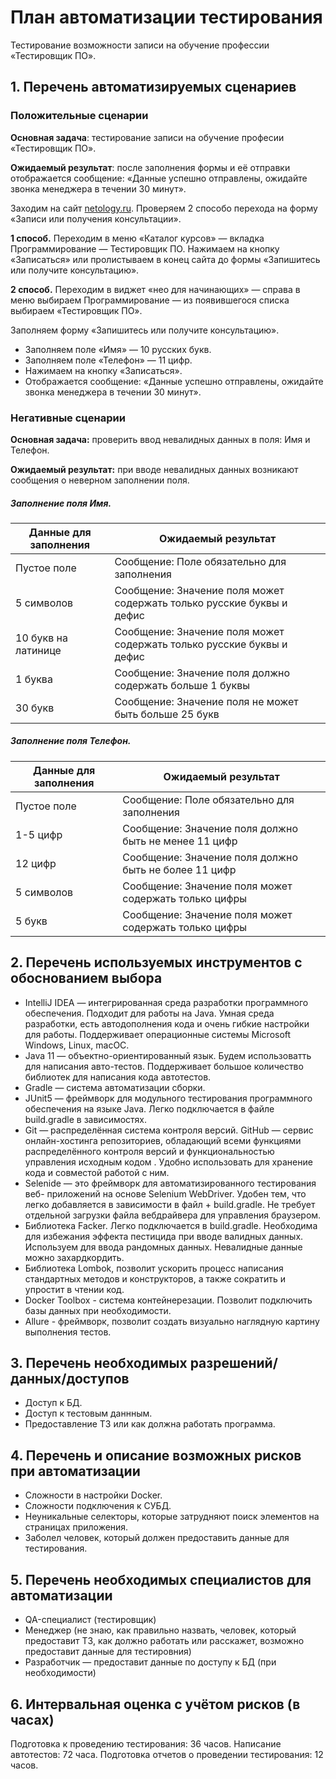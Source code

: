 # План автоматизации тестирования

Тестирование возможности записи на обучение профессии «Тестировщик ПО».

## 1. Перечень автоматизируемых сценариев
### Положительные сценарии
**Основная задача**: тестирование записи на обучение професии «Тестировщик ПО».

**Ожидаемый результат**: после заполнения формы и её отправки отображается сообщение: «Данные успешно отправлены, ожидайте звонка менеджера в течении 30 минут».

Заходим на сайт [netology.ru](https://netology.ru). Проверяем 2 способо перехода на форму «Записи или получения консультации».

**1 способ.** 
Переходим в меню «Каталог курсов» — вкладка Программирование — Тестировщик ПО. Нажимаем на кнопку «Записаться» или пролистываем в конец сайта до формы «Запишитесь или получите консультацию». 

**2 способ.** 
Переходим в виджет «нео для начинающих» — справа в меню выбираем Программирование — из появившегося списка выбираем «Тестировщик ПО». 

Заполняем форму «Запишитесь или получите консультацию».
+ Заполняем поле «Имя» — 10 русских букв.
+ Заполняем поле «Телефон» — 11 цифр. 
+ Нажимаем на кнопку «Записаться».
+ Отображается сообщение: «Данные успешно отправлены, ожидайте звонка менеджера в течении 30 минут».

### Негативные сценарии
**Основная задача:** проверить ввод невалидных данных в поля: Имя и Телефон.

**Ожидаемый результат:** при вводе невалидных данных возникают сообщения о неверном заполнении поля. 

##### Заполнение поля Имя.
|     Данные для заполнения     |         Ожидаемый результат         |
| ------------------------------|-------------------------------------|
| Пустое поле                   | Сообщение: Поле обязательно для заполнения |
| 5 символов                    | Сообщение: Значение поля может содержать только русские буквы и дефис |
| 10 букв на латинице           | Сообщение: Значение поля может содержать только русские буквы и дефис |
| 1 буква                       | Сообщение: Значение поля должно содержать больше 1 буквы              |
| 30 букв                       | Сообщение: Значение поля не может быть больше 25 букв                 |


##### Заполнение поля Телефон.
|     Данные для заполнения     |         Ожидаемый результат         |
| ------------------------------|-------------------------------------|
| Пустое поле                   | Сообщение: Поле обязательно для заполнения |
| 1-5 цифр                      | Сообщение: Значение поля должно быть не менее 11 цифр                 |
| 12  цифр                      | Сообщение: Значение поля должно быть не более 11 цифр                 |
| 5 символов                    | Сообщение: Значение поля может содержать только цифры                 |
| 5 букв                        | Сообщение: Значение поля может содержать только цифры                 |

## 2. Перечень используемых инструментов с обоснованием выбора
+ IntelliJ IDEA — интегрированная среда разработки программного обеспечения. Подходит для работы на Java. Умная среда разработки, есть автодополнения кода и очень гибкие настройки для работы. Поддерживает операционные системы Microsoft Windows, Linux, macOC.
+ Java 11 — объектно-ориентированный язык. Будем использоватть для написания авто-тестов. Поддерживает большое количество библиотек для написания кода автотестов.
+ Gradle — система автоматизации сборки. 
+ JUnit5 — фреймворк для модульного тестирования программного обеспечения на языке Java. Легко подключается в файле build.gradle в зависимостях.
+ Git — распределённая система контроля версий. GitHub — сервис онлайн-хостинга репозиториев, обладающий всеми функциями распределённого контроля версий и функциональностью управления исходным кодом . Удобно использовать для хранение кода и совместой работой с ним.
+ Selenide — это фреймворк для автоматизированного тестирования веб- приложений на основе Selenium WebDriver. Удобен тем, что легко добавляется в зависимости в файл + build.gradle. Не требует отдельной загрузки файла вебдрайвера для управления браузером.
+ Библиотека Facker. Легко подключается в build.gradle. Необходима для избежания эффекта пестицида при вводе валидных данных. Используем для ввода рандомных данных. Невалидные данные можно захардкордить.
+ Библиотека Lombok, позволит ускорить процесс написания стандартных методов и конструкторов, а также сократить и упростит в чтении код.
+ Docker Toolbox - система контейнерезации. Позволит подключить базы данных при необходимости.
+ Allure - фреймворк, позволит создать визуально наглядную картину выполнения тестов.

## 3. Перечень необходимых разрешений/данных/доступов
+ Доступ к БД.
+ Доступ к тестовым даннным.
+ Предоставление ТЗ или как должна работать программа.

## 4. Перечень и описание возможных рисков при автоматизации
+ Сложности в настройки Docker. 
+ Сложности подключения к СУБД.
+ Неуникальные селекторы, которые затрудняют поиск элементов на страницах приложения.
+ Заболел человек, который должен предоставить данные для тестирования.

## 5. Перечень необходимых специалистов для автоматизации
+ QA-специалист (тестировщик)
+ Менеджер (не знаю, как правильно назвать, человек, который предоставит ТЗ, как должно работать или расскажет, возможно предоставит данные для тестировния)
+ Разработчик — предоставит данные по доступу к БД (при необходимости)

## 6. Интервальная оценка с учётом рисков (в часах)
Подготовка к проведению тестирования: 36 часов.
Написание автотестов: 72 часа.
Подготовка отчетов о проведении тестирования: 12 часов.

